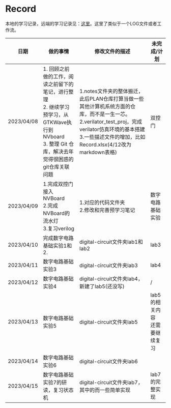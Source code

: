 # Record

本地的学习记录，远端的学习记录见：[这里](https://docs.qq.com/sheet/DVXF5SWVTTGNYbnRm?create_type=5&from_page=save&templateId=yqgbztk5mj8k5r34ayiqrjw6ge&tab=BB08J2&u=acfabd3b20db4fe2a8c89a55f224ef7e)。这里了类似于一个LOG文件或者工作流。

| 日期       | 做的事情                                                                                                                                                     | 修改文件的描述                                                                                                                                                                                                           | 未完成/计划                        |
| ---------- | ------------------------------------------------------------------------------------------------------------------------------------------------------------ | ------------------------------------------------------------------------------------------------------------------------------------------------------------------------------------------------------------------------ | ---------------------------------- |
| 2023/04/08 | 1. 回顾之前做的工作，阅读之前留下的笔记，进行整理<br />2. 继续学习预学习，从GTKWave执行到NVboard<br />3. 整理 Git 仓库，解决去年觉得很困惑的git仓库关联问题 | 1.notes文件夹的整体搬迁，此后PLAN仓库打算当做一些其他计算机系统方面的仓库，而不是一生一芯。<br />2.verilator_test_proj，完成verilator仿真环境的基本搭建<br />3.一些描述文件的增加，比如Record.xlsx(4/12改为markdown表格) | 双控门                             |
| 2023/04/09 | 1.完成双控门接入NVBoard<br />2.完成NVBoard的流水灯<br />3.复习verilog                                                                                        | 1.对应的代码文件夹<br />2.修改和完善预学习笔记                                                                                                                                                                           | 数字电路基础实验                   |
| 2023/04/10 | 完成数字电路基础实验1和2.                                                                                                                                    | digital-circuit文件夹lab1和lab2                                                                                                                                                                                          | lab3                               |
| 2023/04/11 | 数字电路基础实验3                                                                                                                                            | digital-circuit文件夹lab3                                                                                                                                                                                                | lab4                               |
| 2023/04/12 | 数字电路基础实验4                                                                                                                                            | digital-circuit文件夹lab4，新建了lab5(还没写)                                                                                                                                                                            | /                                  |
| 2023/04/13 | 数字电路基础实验5                                                                                                                                            | digital-circuit文件夹lab5                                                                                                                                                                                                | lab5的相关内容<br />还需要继续复习 |
| 2023/04/14 | 数字电路基础实验6                                                                                                                                            | digital-circuit文件夹lab6                                                                                                                                                                                                |                                    |
| 2023/04/15 | 数字电路基础实验7的研读，复习状态机                                                                                                                          | digital-circuit文件夹lab7，其中的而一些简单实现                                                                                                                                                                          | lab7的完整实现                     |
